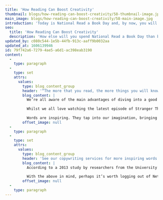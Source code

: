 ```yaml
---
title: 'How Reading Can Boost Creativity'
thumbnail: blogs/how-reading-can-boost-creativity/58-thumbnail-image.jpg
main_image: blogs/how-reading-can-boost-creativity/58-main-image.jpg
introduction: 'Today is National Read a Book Day and, by now, you will probably be aware that the purpose of this blog post is to convince you to spend some time nose-deep in a book of your choosing. Stay with us, though – we can be quite persuasive.'
seo:
  title: 'How Reading Can Boost Creativity'
  description: 'How else will you spend National Read a Book Day than by reading and boosting your creativity? Call us on 01253 297900.'
updated_by: c080c544-1e5b-44fb-913c-aaff9b0032aa
updated_at: 1606139946
id: 79f742a6-7279-4ae5-a6d1-ac398eab3190
content:
  -
    type: paragraph
  -
    type: set
    attrs:
      values:
        type: blog_content_group
        header: '“The more that you read, the more things you will know. The more that you learn, the more places you’ll go” – Dr. Seuss'
        blog_content: |
          We’re all aware of the main advantages of diving into a good book – it stimulates the mind, reduces stress and improves focus and concentration. Yet despite such benefits, the activity often gets pushed to the back of our list of priorities, whether it be due to the frenzied nature of day-to-day life or the allure of a night spent mindlessly scrolling the Netflix menus.
          
          Whilst we all love watching the latest episode of Stranger Things, we should never lose sight of the joys of reading. Many of us spend endless hours browsing news sites, social media and blog posts (and the distractions that come with online browsing), but screen-based reading (e-readers aside) doesn’t quite live up to the uninterrupted escapism of an actual book. And it’s important to be aware of another great benefit that reading a book can have over other recreational activities: it is good for boosting creativity.
          
          Words are inspiring. They tap into our imagination, bringing new worlds to life and offering fresh viewpoints that we otherwise may not have entertained. Whether fact or fiction, books often present us with various problems and obstacles. Observing how such problems are resolved offers us fresh perspectives which we can take out into the world with us. These new perspectives can result in an open-mindedness that can be applied to our creative sides – a benefit which has been backed up by research.
        offset_image: null
  -
    type: paragraph
  -
    type: set
    attrs:
      values:
        type: blog_content_group
        header: 'See our copywriting services for more inspiring words.'
        blog_content: |
          According to a 2013 study by researchers from the University of Toronto, it is believed that regular reading sessions result in the mind eventually programming itself to think in a creative way, bringing with it ‘less rigid thinking’. Interestingly, the study suggested that literary fiction readers are especially creative and more likely to exercise better judgement.
          
          With the above in mind, perhaps it’s worth logging out of Netflix for the night and trading screen glare for the escapism of a good old-fashioned storybook? Who knows, maybe it will help you tap into your creative side...
        offset_image: null
  -
    type: paragraph
---
```

